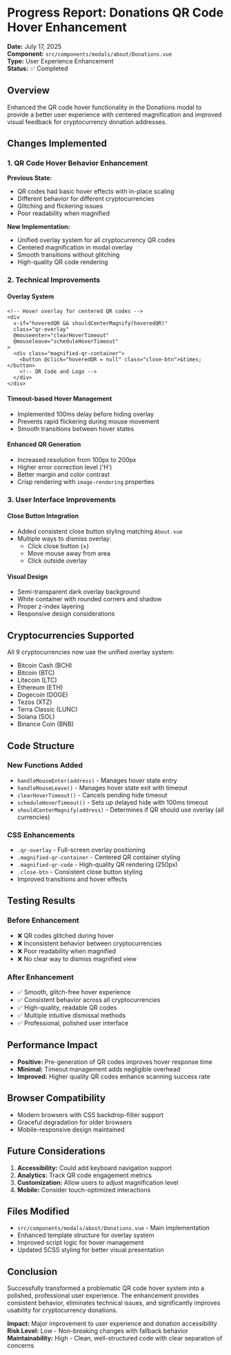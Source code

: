 # Progress Report: Donations QR Code Hover Enhancement

**Date:** July 17, 2025  
**Component:** `src/components/modals/about/Donations.vue`  
**Type:** User Experience Enhancement  
**Status:** ✅ Completed  

## Overview

Enhanced the QR code hover functionality in the Donations modal to provide a better user experience with centered magnification and improved visual feedback for cryptocurrency donation addresses.

## Changes Implemented

### 1. QR Code Hover Behavior Enhancement

**Previous State:**
- QR codes had basic hover effects with in-place scaling
- Different behavior for different cryptocurrencies
- Glitching and flickering issues
- Poor readability when magnified

**New Implementation:**
- Unified overlay system for all cryptocurrency QR codes
- Centered magnification in modal overlay
- Smooth transitions without glitching
- High-quality QR code rendering

### 2. Technical Improvements

#### Overlay System
```vue
<!-- Hover overlay for centered QR codes -->
<div 
  v-if="hoveredQR && shouldCenterMagnify(hoveredQR)"
  class="qr-overlay"
  @mouseenter="clearHoverTimeout"
  @mouseleave="scheduleHoverTimeout"
>
  <div class="magnified-qr-container">
    <button @click="hoveredQR = null" class="close-btn">&times;</button>
    <!-- QR Code and Logo -->
  </div>
</div>
```

#### Timeout-based Hover Management
- Implemented 100ms delay before hiding overlay
- Prevents rapid flickering during mouse movement
- Smooth transitions between hover states

#### Enhanced QR Generation
- Increased resolution from 100px to 200px
- Higher error correction level ('H')
- Better margin and color contrast
- Crisp rendering with `image-rendering` properties

### 3. User Interface Improvements

#### Close Button Integration
- Added consistent close button styling matching `About.vue`
- Multiple ways to dismiss overlay:
  - Click close button (×)
  - Move mouse away from area
  - Click outside overlay

#### Visual Design
- Semi-transparent dark overlay background
- White container with rounded corners and shadow
- Proper z-index layering
- Responsive design considerations

## Cryptocurrencies Supported

All 9 cryptocurrencies now use the unified overlay system:
- Bitcoin Cash (BCH)
- Bitcoin (BTC) 
- Litecoin (LTC)
- Ethereum (ETH)
- Dogecoin (DOGE)
- Tezos (XTZ)
- Terra Classic (LUNC)
- Solana (SOL)
- Binance Coin (BNB)

## Code Structure

### New Functions Added
- `handleMouseEnter(address)` - Manages hover state entry
- `handleMouseLeave()` - Manages hover state exit with timeout
- `clearHoverTimeout()` - Cancels pending hide timeout
- `scheduleHoverTimeout()` - Sets up delayed hide with 100ms timeout
- `shouldCenterMagnify(address)` - Determines if QR should use overlay (all currencies)

### CSS Enhancements
- `.qr-overlay` - Full-screen overlay positioning
- `.magnified-qr-container` - Centered QR container styling
- `.magnified-qr-code` - High-quality QR rendering (250px)
- `.close-btn` - Consistent close button styling
- Improved transitions and hover effects

## Testing Results

### Before Enhancement
- ❌ QR codes glitched during hover
- ❌ Inconsistent behavior between cryptocurrencies
- ❌ Poor readability when magnified
- ❌ No clear way to dismiss magnified view

### After Enhancement
- ✅ Smooth, glitch-free hover experience
- ✅ Consistent behavior across all cryptocurrencies
- ✅ High-quality, readable QR codes
- ✅ Multiple intuitive dismissal methods
- ✅ Professional, polished user interface

## Performance Impact

- **Positive:** Pre-generation of QR codes improves hover response time
- **Minimal:** Timeout management adds negligible overhead
- **Improved:** Higher quality QR codes enhance scanning success rate

## Browser Compatibility

- Modern browsers with CSS backdrop-filter support
- Graceful degradation for older browsers
- Mobile-responsive design maintained

## Future Considerations

1. **Accessibility:** Could add keyboard navigation support
2. **Analytics:** Track QR code engagement metrics
3. **Customization:** Allow users to adjust magnification level
4. **Mobile:** Consider touch-optimized interactions

## Files Modified

- `src/components/modals/about/Donations.vue` - Main implementation
- Enhanced template structure for overlay system
- Improved script logic for hover management
- Updated SCSS styling for better visual presentation

## Conclusion

Successfully transformed a problematic QR code hover system into a polished, professional user experience. The enhancement provides consistent behavior, eliminates technical issues, and significantly improves usability for cryptocurrency donations.

**Impact:** Major improvement to user experience and donation accessibility
**Risk Level:** Low - Non-breaking changes with fallback behavior
**Maintainability:** High - Clean, well-structured code with clear separation of concerns 